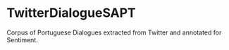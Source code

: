 # TwitterDialogueSAPT
Corpus of Portuguese Dialogues extracted from Twitter and annotated for Sentiment.
